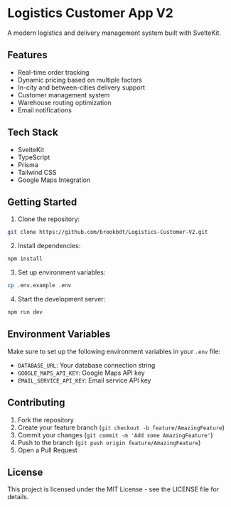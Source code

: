# Logistics Customer App V2

A modern logistics and delivery management system built with SvelteKit.

## Features

-   Real-time order tracking
-   Dynamic pricing based on multiple factors
-   In-city and between-cities delivery support
-   Customer management system
-   Warehouse routing optimization
-   Email notifications

## Tech Stack

-   SvelteKit
-   TypeScript
-   Prisma
-   Tailwind CSS
-   Google Maps Integration

## Getting Started

1. Clone the repository:

```bash
git clone https://github.com/brookbdt/Logistics-Customer-V2.git
```

2. Install dependencies:

```bash
npm install
```

3. Set up environment variables:

```bash
cp .env.example .env
```

4. Start the development server:

```bash
npm run dev
```

## Environment Variables

Make sure to set up the following environment variables in your `.env` file:

-   `DATABASE_URL`: Your database connection string
-   `GOOGLE_MAPS_API_KEY`: Google Maps API key
-   `EMAIL_SERVICE_API_KEY`: Email service API key

## Contributing

1. Fork the repository
2. Create your feature branch (`git checkout -b feature/AmazingFeature`)
3. Commit your changes (`git commit -m 'Add some AmazingFeature'`)
4. Push to the branch (`git push origin feature/AmazingFeature`)
5. Open a Pull Request

## License

This project is licensed under the MIT License - see the LICENSE file for details.

